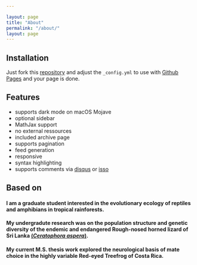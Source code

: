 ```yaml
---

layout: page
title: "About"
permalink: "/about/"
layout: page
---
```


## Installation

Just fork this [repository](https://github.com/niklasbuschmann/contrast) and adjust the `_config.yml` to use with [Github Pages](https://pages.github.com/) and your page is done.

## Features

 - supports dark mode on macOS Mojave
 - optional sidebar
 - MathJax support
 - no external ressources
 - included archive page
 - supports pagination
 - feed generation
 - responsive
 - syntax highlighting
 - supports comments via [disqus](https://disqus.com/) or [isso](http://posativ.org/isso/)

## Based on



#### I am a graduate student interested in the evolutionary ecology of reptiles and amphibians in tropical rainforests. 
#### My undergradute research was on the population structure and genetic diversity of the endemic and endangered Rough-nosed horned lizard of Sri Lanka [(*Ceratophora aspera*)](https://doi.org/10.1111/btp.12970). 
#### My current M.S. thesis work explored the neurological basis of mate choice in the highly variable Red-eyed Treefrog of Costa Rica.